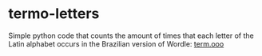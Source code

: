 # termo-letters

Simple python code that counts the amount of times that each letter of the Latin alphabet occurs in the Brazilian version of Wordle: [term.ooo](http://term.ooo)
